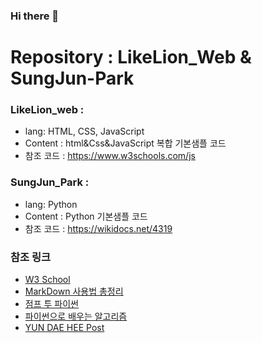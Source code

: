 ### Hi there 👋
# Repository  : LikeLion_Web & SungJun-Park
### LikeLion_web :
  * lang: HTML, CSS, JavaScript
  * Content : html&Css&JavaScript 복합 기본샘플 코드
  * 참조 코드 : https://www.w3schools.com/js
  
### SungJun_Park :
  * lang: Python
  * Content : Python 기본샘플 코드
  * 참조 코드 : https://wikidocs.net/4319

### 참조 링크
  * [W3 School](https://www.w3schools.com/js)
  * [MarkDown 사용법 총정리](https://heropy.blog/2017/09/30/markdown/)
  * [점프 투 파이썬](https://wikidocs.net/4319)
  * [파이썬으로 배우는 알고리즘](https://wikidocs.net/1744)
  * [YUN DAE HEE Post](https://076923.github.io/posts/#Python-Tkinter)
<!--
**Junnewbe/Junnewbe** is a ✨ _special_ ✨ repository because its `README.md` (this file) appears on your GitHub profile.

Here are some ideas to get you started:

- 🔭 I’m currently working on ...
- 🌱 I’m currently learning ...
- 👯 I’m looking to collaborate on ...
- 🤔 I’m looking for help with ...
- 💬 Ask me about ...
- 📫 How to reach me: ...
- 😄 Pronouns: ...
- ⚡ Fun fact: ...
-->
